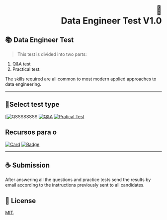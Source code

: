 <h1 align="right">
📄<br>Data Engineer Test V1.0
</h1>

## 📚 Data Engineer Test

> This test is divided into two parts:

1) Q&A test
2) Practical test.

The skills required are all common to most modern applied approaches to data engineering.


---

## 🚀Select test type

[![QSSSSSSSS](https://www.google.com)
[![Q&A](https://img.shields.io/badge/perfil%20-%23323330.svg?&style=for-the-badge&logo=perfil&logoColor=black&color=F745B5)](https://github.com/iuricode/readme-template/tree/main/profile)
[![Pratical Test](https://img.shields.io/badge/repositório%20-%23323330.svg?&style=for-the-badge&logo=repositório&logoColor=black&color=8000FF)](https://github.com/iuricode/readme-template/blob/main/repository)


## Recursos para o 

[![Card](https://img.shields.io/badge/cards%20estrelas%20-%23323330.svg?&style=for-the-badge&logo=cards%20estrelas&logoColor=black&color=FFB800)](https://github.com/iuricode/readme-template/blob/main/cards-stats/cards-stats.md)
[![Badge](https://img.shields.io/badge/badges%20-%23323330.svg?&style=for-the-badge&logo=badges&logoColor=black&color=006DEC)](https://github.com/iuricode/readme-template/blob/main/badges/badges.md)

---

## ☕ Submission

After answering all the questions and practice tests send the results by email according to the instructions previously sent to all candidates.<br>

## 🍜 License

[MIT](https://choosealicense.com/licenses/mit/).<br>
